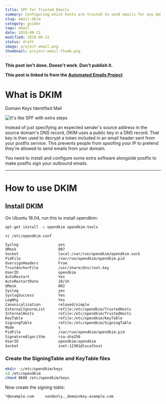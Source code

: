 ```yaml
---
title: SPF for Trusted Emails
summary: Configuring which hosts are trusted to send emails for any domain using SPF.
slug: email-dkim
category: guides
tags: email
date: 2019-08-21
modified: 2019-08-21
status: draft
image: project-email.png
thumbnail: project-email-thumb.png
---
```



**This post isn't done. Doesn't work. Don't publish it.**

**This post is linked to from the [Automated Emails Project](/project-email.html)**


# What is DKIM
Domain Keys Identified Mail

![It's like SPF with extra steps](https://i.imgflip.com/37oxj1.jpg)


Instead of just specifying an expected sender's source address in the source
domain's DNS record, DKIM uses a public key in a DNS record. That key is then
used to decrypt a token included in an email header sent from your postfix
service. This prevents people from spoofing your IP to pretend they're allowed
to send emails from your domain.

You need to install and configure some extra software alongside postfix to make
postfix sign your outbound emails.


---


# How to use DKIM

## Install DKIM

On Ubuntu 18.04, run this to install opendkim:
```bash
apt-get install -y opendkim opendkim-tools
```



`vi /etc/opendkim.conf`

```bash
Syslog                  yes
UMask                   007
Socket                  local:/var/run/opendkim/opendkim.sock
PidFile                 /var/run/opendkim/opendkim.pid
OversignHeaders         From
TrustAnchorFile         /usr/share/dns/root.key
UserID                  opendkim
AutoRestart             Yes
AutoRestartRate         10/1h
UMask                   002
Syslog                  yes
SyslogSuccess           Yes
LogWhy                  Yes
Canonicalization        relaxed/simple
ExternalIgnoreList      refile:/etc/opendkim/TrustedHosts
InternalHosts           refile:/etc/opendkim/TrustedHosts
KeyTable                refile:/etc/opendkim/KeyTable
SigningTable            refile:/etc/opendkim/SigningTable
Mode                    s
PidFile                 /var/run/opendkim/opendkim.pid
SignatureAlgorithm      rsa-sha256
UserID                  opendkim:opendkim
Socket                  inet:12301@localhost
```

### Create the SigningTable and KeyTable files

```bash
mkdir -p/etc/opendkim/keys
cd /etc/opendkim
chmod 0600 /etc/opendkim/keys
```

Now create the *signing table*:


```text
*@example.com     sendonly._domainkey.example.com
```
